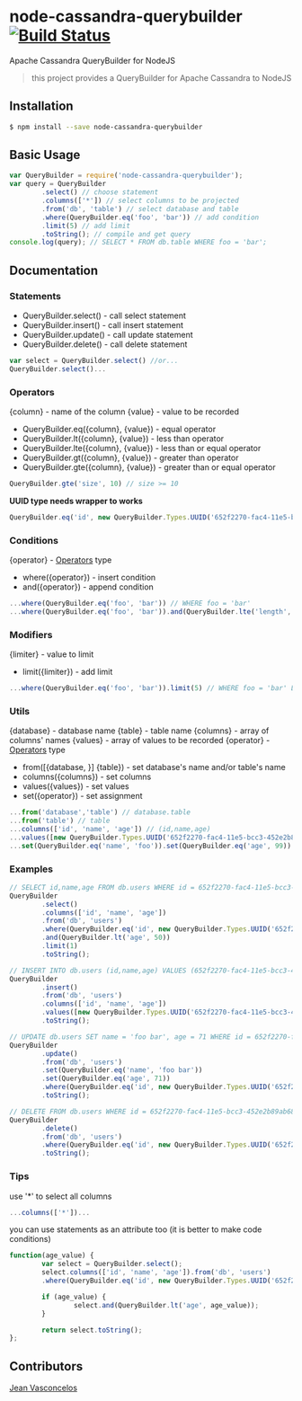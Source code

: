 # node-cassandra-querybuilder [![Build Status](https://travis-ci.org/jeanpsv/node-cassandra-querybuilder.svg?branch=master)](https://travis-ci.org/jeanpsv/node-cassandra-querybuilder)
Apache Cassandra QueryBuilder for NodeJS

> this project provides a QueryBuilder for Apache Cassandra to NodeJS

## Installation
```bash
$ npm install --save node-cassandra-querybuilder
```

## Basic Usage
```javascript
var QueryBuilder = require('node-cassandra-querybuilder');
var query = QueryBuilder
        .select() // choose statement
        .columns(['*']) // select columns to be projected
        .from('db', 'table') // select database and table
        .where(QueryBuilder.eq('foo', 'bar')) // add condition
        .limit(5) // add limit
        .toString(); // compile and get query
console.log(query); // SELECT * FROM db.table WHERE foo = 'bar';
```

## Documentation
### Statements
* QueryBuilder.select() - call select statement
* QueryBuilder.insert() - call insert statement
* QueryBuilder.update() - call update statement
* QueryBuilder.delete() - call delete statement
```javascript
var select = QueryBuilder.select() //or...
QueryBuilder.select()...
```

### Operators
{column} - name of the column
{value} - value to be recorded
* QueryBuilder.eq({column}, {value}) - equal operator
* QueryBuilder.lt({column}, {value}) - less than operator
* QueryBuilder.lte({column}, {value}) - less than or equal operator
* QueryBuilder.gt({column}, {value}) - greater than operator
* QueryBuilder.gte({column}, {value}) - greater than or equal operator
```javascript
QueryBuilder.gte('size', 10) // size >= 10
```
**UUID type needs wrapper to works**
```javascript
QueryBuilder.eq('id', new QueryBuilder.Types.UUID('652f2270-fac4-11e5-bcc3-452e2b89ab68')) // id = 652f2270-fac4-11e5-bcc3-452e2b89ab68
```

### Conditions
{operator} - [Operators](#operators) type
* where({operator}) - insert condition
* and({operator}) - append condition
```javascript
...where(QueryBuilder.eq('foo', 'bar')) // WHERE foo = 'bar'
...where(QueryBuilder.eq('foo', 'bar')).and(QueryBuilder.lte('length', 10)) // WHERE foo = 'bar' AND length <= 10
```

### Modifiers
{limiter} - value to limit
* limit({limiter}) - add limit
```javascript
...where(QueryBuilder.eq('foo', 'bar')).limit(5) // WHERE foo = 'bar' LIMIT 5
```

### Utils
{database} - database name
{table} - table name
{columns} - array of columns' names
{values} - array of values to be recorded
{operator} - [Operators](#operators) type
* from([{database, }] {table}) - set database's name and/or table's name
* columns({columns}) - set columns
* values({values}) - set values
* set({operator}) - set assignment
```javascript
...from('database','table') // database.table
...from('table') // table
...columns(['id', 'name', 'age']) // (id,name,age)
...values([new QueryBuilder.Types.UUID('652f2270-fac4-11e5-bcc3-452e2b89ab68'),'foo',99]) // (652f2270-fac4-11e5-bcc3-452e2b89ab68, 'foo', 99)
...set(QueryBuilder.eq('name', 'foo')).set(QueryBuilder.eq('age', 99)) // name = 'foo', age = 99
```

### Examples
```javascript
// SELECT id,name,age FROM db.users WHERE id = 652f2270-fac4-11e5-bcc3-452e2b89ab68 AND age < 50 LIMIT 1;
QueryBuilder
        .select()
        .columns(['id', 'name', 'age'])
        .from('db', 'users')
        .where(QueryBuilder.eq('id', new QueryBuilder.Types.UUID('652f2270-fac4-11e5-bcc3-452e2b89ab68')))
        .and(QueryBuilder.lt('age', 50))
        .limit(1)
        .toString();

// INSERT INTO db.users (id,name,age) VALUES (652f2270-fac4-11e5-bcc3-452e2b89ab68,'foo',70);
QueryBuilder
        .insert()
        .from('db', 'users')
        .columns(['id', 'name', 'age'])
        .values([new QueryBuilder.Types.UUID('652f2270-fac4-11e5-bcc3-452e2b89ab68'), 'foo', 70])
        .toString();

// UPDATE db.users SET name = 'foo bar', age = 71 WHERE id = 652f2270-fac4-11e5-bcc3-452e2b89ab68;
QueryBuilder
        .update()
        .from('db', 'users')
        .set(QueryBuilder.eq('name', 'foo bar'))
        .set(QueryBuilder.eq('age', 71))
        .where(QueryBuilder.eq('id', new QueryBuilder.Types.UUID('652f2270-fac4-11e5-bcc3-452e2b89ab68')))
        .toString();

// DELETE FROM db.users WHERE id = 652f2270-fac4-11e5-bcc3-452e2b89ab68;
QueryBuilder
        .delete()
        .from('db', 'users')
        .where(QueryBuilder.eq('id', new QueryBuilder.Types.UUID('652f2270-fac4-11e5-bcc3-452e2b89ab68')))
        .toString();
```

### Tips
use '*' to select all columns
```javascript
...columns(['*'])...
```

you can use statements as an attribute too (it is better to make code conditions)
```javascript
function(age_value) {
        var select = QueryBuilder.select();
        select.columns(['id', 'name', 'age']).from('db', 'users')
        .where(QueryBuilder.eq('id', new QueryBuilder.Types.UUID('652f2270-fac4-11e5-bcc3-452e2b89ab68')));

        if (age_value) {
                select.and(QueryBuilder.lt('age', age_value));
        }

        return select.toString();
};
```

## Contributors
[Jean Vasconcelos](https://github.com/jeanpsv)